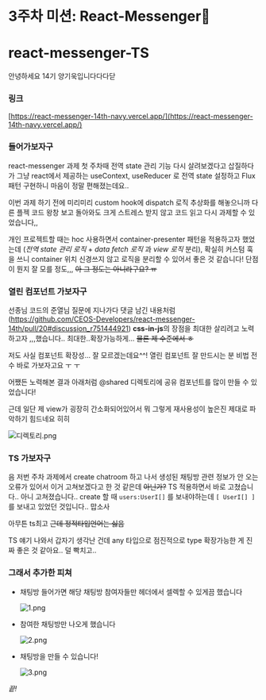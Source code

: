 # 3주차 미션: React-Messenger💌

<!-- @format -->

# react-messenger-TS

안녕하세요 14기 양기욱입니다다다닫

### 링크

[https://react-messenger-14th-navy.vercel.app/](https://react-messenger-14th-navy.vercel.app/)

### 들어가보자구

react-messenger 과제 첫 주차때 전역 state 관리 기능 다시 살려보겠다고 삽질하다가 그냥 react에서 제공하는 useContext, useReducer 로 전역 state 설정하고 Flux 패턴 구현하니 마음이 정말 편해졌는데요..

이번 과제 하기 전에 미리미리 custom hook에 dispatch 로직 추상화를 해놓으니까 다른 플젝 코드 왕창 보고 돌아와도 크게 스트레스 받지 않고 코드 읽고 다시 과제할 수 있었습니다,,

개인 프로젝트할 때는 hoc 사용하면서 container-presenter 패턴을 적용하고자 했었는데 (_전역 state 관리_ _로직_ + _data fetch_ _로직_ 과 _view 로직_ 분리), 확실히 커스텀 훅을 쓰니 container 위치 신경쓰지 않고 로직을 분리할 수 있어서 좋은 것 같습니다! 단점이 뭔지 잘 모를 정도,,, ~~아 그 정도는 아니라구요? ㅠ~~

### 열린 컴포넌트 가보자구

선종님 코드의 준열님 질문에 지나가다 댓글 남긴 내용처럼 (https://github.com/CEOS-Developers/react-messenger-14th/pull/20#discussion_r751444921) **css-in-js**의 장점을 최대한 살리려고 노력하고자 ,,,했습니다.. 최대한..확장가능하게... ~~물론 제 수준에서 ㅎ~~

저도 사실 컴포넌트 확장성... 잘 모르겠는데요^^! 열린 컴포넌트 잘 만드시는 분 비법 전수 바로 가보자고요 ㅜ ㅜ

어쨌든 노력해본 결과 아래처럼 @shared 디렉토리에 공유 컴포넌트를 많이 만들 수 있었습니다!

근데 일단 제 view가 굉장히 간소화되어있어서 뭐 그렇게 재사용성이 높은진 제대로 파악하기 힘드네요 히히

![디렉토리.png](/static/디렉토리.png)

### TS 가보자구

음 저번 주차 과제에서 create chatroom 하고 나서 생성된 채팅방 관련 정보가 안 오는 오류가 있어서 이거 고쳐보겠다고 한 것 같은데 ~~아닌가?~~ TS 적용하면서 바로 고쳤습니다.. 아니 고쳐졌습니다.. create 할 때 `users:UserI[]` 를 보내야하는데 `[ UserI[] ]` 를 보내고 있었던 것입니다.. 맙소사

아무튼 ts최고 ~~근데 정적타입언어는 싫음~~

TS 얘기 나와서 갑자기 생각난 건데 any 타입으로 점진적으로 type 확장가능한 게 진짜 좋은 것 같아요.. 덜 빡치고..

### 그래서 추가한 피쳐

- 채팅방 들어가면 해당 채팅방 참여자들만 헤더에서 셀렉할 수 있게끔 했습니다

  ![1.png](/static/1.png)
- 참여한 채팅방만 나오게 했습니다

  ![2.png](/static/2.png)
- 채팅방을 만들 수 있습니다!

  ![3.png](/static/3.png)

_끝!_

